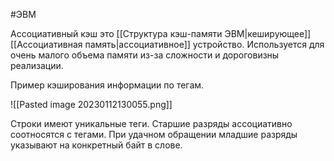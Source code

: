 #ЭВМ 

Ассоциативный кэш это [[Структура кэш-памяти ЭВМ|кеширующее]] [[Ассоциативная память|ассоциативное]] устройство. Используется для очень малого объема памяти из-за сложности и дороговизны реализации.

Пример кэширования информации по тегам.

![[Pasted image 20230112130055.png]]

Строки имеют уникальные теги.
Старшие разряды ассоциативно соотносятся с тегами. При удачном обращении младшие разряды указывают на конкретный байт в слове. 